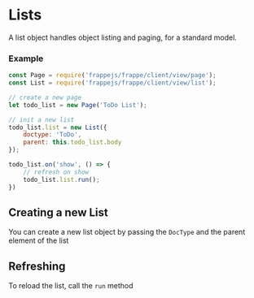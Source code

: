 # Lists

A list object handles object listing and paging, for a standard model.

### Example

```js
const Page = require('frappejs/frappe/client/view/page');
const List = require('frappejs/frappe/client/view/list');

// create a new page
let todo_list = new Page('ToDo List');

// init a new list
todo_list.list = new List({
	doctype: 'ToDo',
	parent: this.todo_list.body
});

todo_list.on('show', () => {
	// refresh on show
	todo_list.list.run();
})
```

## Creating a new List

You can create a new list object by passing the `DocType` and the parent element of the list

## Refreshing

To reload the list, call the `run` method